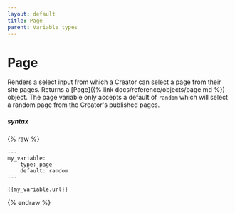 ```yaml
---
layout: default
title: Page
parent: Variable types
---
```


# Page

Renders a select input from which a Creator can select a page from their site pages.
Returns a [Page]({% link docs/reference/objects/page.md %}) object.
The page variable only accepts a default of `random` which will select a random page from the Creator's published pages.

##### syntax
{% raw %}
```
---
my_variable:
    type: page
    default: random
---

{{my_variable.url}}
```
{% endraw %}
